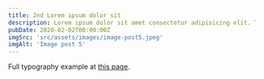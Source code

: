 ```yaml
---
title: 2nd Lorem ipsum dolor sit
description: Lorem ipsum dolor sit amet consectetur adipisicing elit. Tenetur vero esse non molestias eos excepturi.
pubDate: 2020-02-02T00:00:00Z
imgSrc: 'src/assets/images/image-post5.jpeg'
imgAlt: 'Image post 5'
---
```


Full typography example at [this page](./sixth-post).

